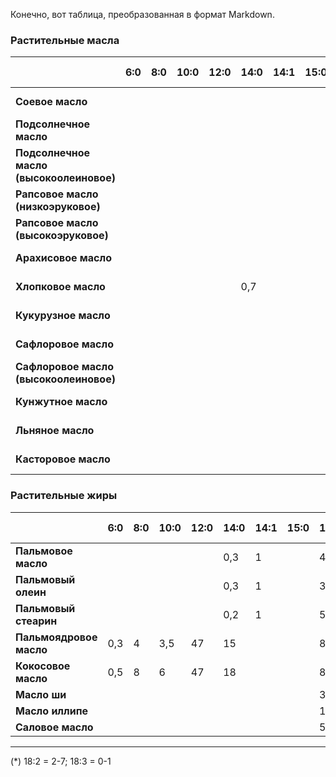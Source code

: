 Конечно, вот таблица, преобразованная в формат Markdown.

### Растительные масла
|                                          | 6:0  | 8:0  | 10:0 | 12:0 | 14:0 | 14:1 | 15:0 | 16:0 | 16:1 | 18:0 | 18:1 | 18:1OH | 18:2 | 18:3 n6 | 18:3 n3 | 20:0 | 20:1 | 20:1+2 | 22:0 | 22:1 | 24:0 | Йодное число |
| :--------------------------------------- | :--- | :--- | :--- | :--- | :--- | :--- | :--- | :--- | :--- | :--- | :--- | :----- | :--- | :------ | :------ | :--- | :--- | :----- | :--- | :--- | :--- | :----------- |
| **Соевое масло**                         |      |      |      |      |      |      |      | 10   |      | 4    | 23   |        | 54   |         | 7,5     | 0,4  |      | 0,3    | 0,4  |      |      | 124-139      |
| **Подсолнечное масло**                   |      |      |      |      |      |      |      | 5,5  |      | 4    | 25   |        | 64   |         | 0,3     | 0,3  |      |        | 0,7  |      |      | 118-141      |
| **Подсолнечное масло (высокоолеиновое)** |      |      |      |      |      |      |      | 4    |      | 6    | 85   |        | 5    |         |         |      |      |        |      |      |      | 81-91        |
| **Рапсовое масло (низкоэруковое)**       |      |      |      |      |      |      |      | 4    |      | 1,5  | 60   |        | 20   |         | 11      | 0,5  |      | 1,5    | 0,4  | 0,4  |      | 105-126      |
| **Рапсовое масло (высокоэруковое)**      |      |      |      |      |      |      |      | 4    |      | 1    | 14   |        | 13   |         | 9       | 0,8  | 9    | 0,8    | 0,5  | 48   | 1    | 100-115      |
| **Арахисовое масло**                     |      |      |      |      |      |      |      | 10   |      | 2,4  | 43   |        | 36   |         | 0,3     | 1    |      | 1,5    | 3    |      | 2    | 86-107       |
| **Хлопковое масло**                      |      |      |      |      | 0,7  |      |      | 22   | 0,5  | 3    | 17   |        | 55   |         | 0,3     | 0,3  |      |        | 0,1  |      |      | 100-115      |
| **Кукурузное масло**                     |      |      |      |      |      |      |      | 11   |      | 2    | 29   |        | 56   |         | 1       | 0,4  |      | 0,3    |      |      |      | 107-135      |
| **Сафлоровое масло**                     |      |      |      |      |      |      |      | 5    |      | 1,5  | 15   |        | 77   |         |         |      |      |        |      |      |      | 136-148      |
| **Сафлоровое масло (высокоолеиновое)**   |      |      |      |      |      |      |      | 3,5  |      | 5    | 82   |        | 7,5  |         |         | 0,5  |      |        | 1,2  |      |      | 82-92        |
| **Кунжутное масло**                      |      |      |      |      |      |      |      | 8    |      | 5    | 43   |        | 43   |         |         |      |      |        |      |      |      | 104-120      |
| **Льняное масло**                        |      |      |      |      |      |      |      | 5,5  |      | 3,5  | 17   |        | 15   |         | 60      |      |      |        |      |      |      | 170-200      |
| **Касторовое масло**                     |      |      |      |      |      |      |      | 1-2  |      | 1-2  | 4-9  | 85-90  | (*)  |         |         |      |      |        |      |      |      | 98-116       |

### Растительные жиры
|                         | 6:0  | 8:0  | 10:0 | 12:0 | 14:0 | 14:1 | 15:0 | 16:0 | 16:1 | 18:0 | 18:1 | 18:1OH | 18:2 | 18:3 n6 | 18:3 n3 | 20:0 | 20:1 | 20:1+2 | 22:0 | 22:1 | 24:0 | Йодное число |
| :---------------------- | :--- | :--- | :--- | :--- | :--- | :--- | :--- | :--- | :--- | :--- | :--- | :----- | :--- | :------ | :------ | :--- | :--- | :----- | :--- | :--- | :--- | :----------- |
| **Пальмовое масло**     |      |      |      |      | 0,3  | 1    |      | 44   |      | 4    | 40   |        | 10   |         | 0,2     |      |      |        |      |      |      | 50-55        |
| **Пальмовый олеин**     |      |      |      |      | 0,3  | 1    |      | 39   |      | 4    | 43   |        | 11   |         | 0,2     |      |      |        |      |      |      | 56-60        |
| **Пальмовый стеарин**   |      |      |      |      | 0,2  | 1    |      | 59   |      | 5    | 28   |        | 6    |         | 0,1     |      |      |        |      |      |      | < 48         |
| **Пальмоядровое масло** | 0,3  | 4    | 3,5  | 47   | 15   |      |      | 8    |      | 2    | 16   |        | 2,5  |         |         |      |      |        |      |      |      | 14-21        |
| **Кокосовое масло**     | 0,5  | 8    | 6    | 47   | 18   |      |      | 8,5  |      | 2,5  | 7    |        | 1,5  |         |         |      |      |        |      |      |      | 6-11         |
| **Масло ши**            |      |      |      |      |      |      |      | 3,5  |      | 43   | 44   |        | 6,5  |         |         |      |      |        |      |      |      | 55-65        |
| **Масло иллипе**        |      |      |      |      |      |      |      | 17   |      | 45   | 35   |        | 2    |         |         |      | 2    |        |      |      |      | 32-40        |
| **Саловое масло**       |      |      |      |      |      |      |      | 5    |      | 44   | 40   |        | 2    |         |         | 7    |      |        |      |      |      | 38-45        |

---
(*) 18:2 = 2-7; 18:3 = 0-1